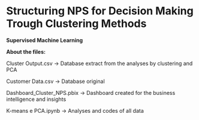 # Structuring NPS for Decision Making Trough Clustering Methods

**Supervised Machine Learning**

**About the files:**

Cluster Output.csv -> Database extract from the analyses by clustering and PCA

Customer Data.csv -> Database original

Dashboard_Cluster_NPS.pbix -> Dashboard created for the business intelligence and insights

K-means e PCA.ipynb -> Analyses and codes of all data
